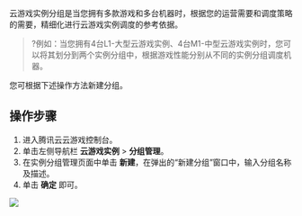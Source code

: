 云游戏实例分组是当您拥有多款游戏和多台机器时，根据您的运营需要和调度策略的需要，精细化进行云游戏实例调度的参考依据。
>?例如：当您拥有4台L1-大型云游戏实例、4台M1-中型云游戏实例时，您可以将其划分到两个实例分组中，根据游戏性能分别从不同的实例分组调度机器。

您可根据下述操作方法新建分组。 

## 操作步骤
1. 进入腾讯云云游戏控制台。
2. 单击左侧导航栏 **云游戏实例** > **分组管理**。
3. 在实例分组管理页面中单击 **新建**，在弹出的“新建分组”窗口中，输入分组名称及描述。
4. 单击 **确定** 即可。

![](https://main.qcloudimg.com/raw/77adc34a0b3e724e16ab180af2ed9597.png)
